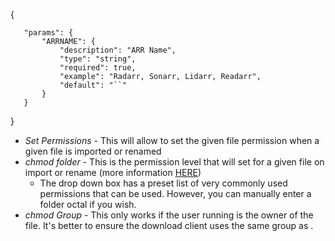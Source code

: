 <noinclude> <templatedata> {

`   "params": {`  
`       "ARRNAME": {`  
`           "description": "ARR Name",`  
`           "type": "string",`  
`           "required": true,`  
`           "example": "Radarr, Sonarr, Lidarr, Readarr",`  
`           "default": "``"`  
`       }`  
`   }`

} </templatedata> </noinclude>

  - *Set Permissions* - This will allow  to set the given file permission when a given file is imported or renamed
  - *chmod folder* - This is the permission level that  will set for a given file on import or rename (more information [HERE](https://en.wikipedia.org/wiki/Chmod#Octal_modes))
      - The drop down box has a preset list of very commonly used permissions that can be used. However, you can manually enter a folder octal if you wish.
  - *chmod Group* - This only works if the user running  is the owner of the file. It's better to ensure the download client uses the same group as .
